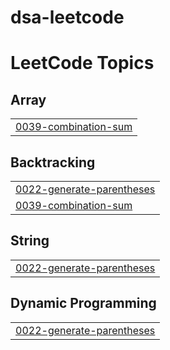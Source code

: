 # dsa-leetcode

<!---LeetCode Topics Start-->
# LeetCode Topics
## Array
|  |
| ------- |
| [0039-combination-sum](https://github.com/satyamagrawalread/dsa-leetcode/tree/master/0039-combination-sum) |
## Backtracking
|  |
| ------- |
| [0022-generate-parentheses](https://github.com/satyamagrawalread/dsa-leetcode/tree/master/0022-generate-parentheses) |
| [0039-combination-sum](https://github.com/satyamagrawalread/dsa-leetcode/tree/master/0039-combination-sum) |
## String
|  |
| ------- |
| [0022-generate-parentheses](https://github.com/satyamagrawalread/dsa-leetcode/tree/master/0022-generate-parentheses) |
## Dynamic Programming
|  |
| ------- |
| [0022-generate-parentheses](https://github.com/satyamagrawalread/dsa-leetcode/tree/master/0022-generate-parentheses) |
<!---LeetCode Topics End-->